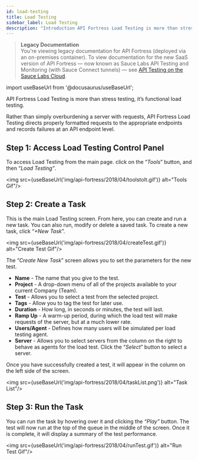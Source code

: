 ```yaml
---
id: load-testing
title: Load Testing
sidebar_label: Load Testing
description: "Introduction API Fortress Load Testing is more than stress testing: it’s functional load testing. Rather than simply overburdening a server with requests, API Fortress Load Testing directs properly formatted requests to the appropriate endpoints and records failures at an API endpoint level."
---
```


<head>
  <meta name="robots" content="noindex" />
</head>

>**Legacy Documentation**<br/>You're viewing legacy documentation for API Fortress (deployed via an on-premises container). To view documentation for the new SaaS version of API Fortress &#8212; now known as Sauce Labs API Testing and Monitoring (with Sauce Connect tunnels) &#8212; see [API Testing on the Sauce Labs Cloud](/api-testing/).

import useBaseUrl from '@docusaurus/useBaseUrl';

API Fortress Load Testing is more than stress testing, it’s functional load testing.

Rather than simply overburdening a server with requests, API Fortress Load Testing directs properly formatted requests to the appropriate endpoints and records failures at an API endpoint level.

## Step 1: Access Load Testing Control Panel

To access Load Testing from the main page. click on the “_Tools_” button, and then “_Load Testing”_.

<img src={useBaseUrl('img/api-fortress/2018/04/toolstolt.gif')} alt="Tools Gif"/>

## Step 2: Create a Task

This is the main Load Testing screen. From here, you can create and run a new task. You can also run, modify or delete a saved task. To create a new task, click “_+New Task_”.

<img src={useBaseUrl('img/api-fortress/2018/04/createTest.gif')} alt="Create Test Gif"/>

The “_Create New Task_” screen allows you to set the parameters for the new test.

- **Name** - The name that you give to the test.
- **Project** \- A drop-down menu of all of the projects available to your current Company (Team).
- **Test** - Allows you to select a test from the selected project.
- **Tags** - Allow you to tag the test for later use.
- **Duration** - How long, in seconds or minutes, the test will last.
- **Ramp Up** - A warm-up period, during which the load test will make requests of the server, but at a much lower rate.
- **Users/Agent** \- Defines how many users will be simulated per load testing agent.
- **Server** - Allows you to select servers from the column on the right to behave as agents for the load test. Click the “_Select_” button to select a server.

Once you have successfully created a test, it will appear in the column on the left side of the screen.

<img src={useBaseUrl('img/api-fortress/2018/04/taskList.png')} alt="Task List"/>

## Step 3: Run the Task

You can run the task by hovering over it and clicking the _“Play”_ button. The test will now run at the top of the queue in the middle of the screen. Once it is complete, it will display a summary of the test performance.

<img src={useBaseUrl('img/api-fortress/2018/04/runTest.gif')} alt="Run Test Gif"/>
